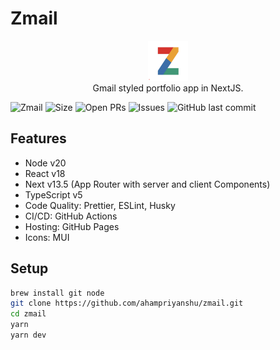 # Zmail

<p align="center">
<img width="64" height="64" src="./public/logo.png" /><br>
<span>Gmail styled portfolio app in NextJS.</span>  
</p>

![Zmail](https://img.shields.io/github/license/ahampriyanshu/zmail)
![Size](https://img.shields.io/github/repo-size/ahampriyanshu/zmail)
![Open PRs](https://img.shields.io/github/issues-pr/ahampriyanshu/zmail)
![Issues](https://img.shields.io/github/issues/ahampriyanshu/zmail)
![GitHub last commit](https://img.shields.io/github/last-commit/ahampriyanshu/zmail/main)

## Features

- Node v20
- React v18
- Next v13.5 (App Router with server and client Components)
- TypeScript v5
- Code Quality: Prettier, ESLint, Husky
- CI/CD: GitHub Actions
- Hosting: GitHub Pages
- Icons: MUI

## Setup

```bash
brew install git node
git clone https://github.com/ahampriyanshu/zmail.git
cd zmail
yarn
yarn dev
```
